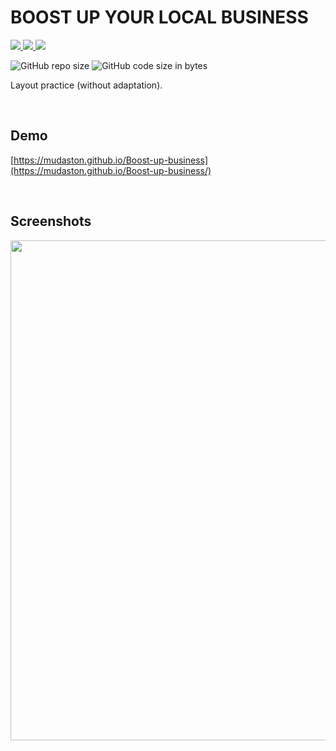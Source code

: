 # BOOST UP YOUR LOCAL BUSINESS

<div>

<a href="https://ru.wikipedia.org/wiki/HTML" target="_blank">
<img src="https://img.shields.io/badge/HTML--E34F26?style=for-the-badge&logo=HTML5">
</a>

<a href="https://sass-lang.com/" target="_blank">
<img src="https://img.shields.io/badge/sass--CC6699?style=for-the-badge&logo=Sass">
</a>

<a href="https://owlcarousel2.github.io/OwlCarousel2/" target="_blank">
<img src="https://img.shields.io/badge/OwlCarousel--4EC242?style=for-the-badge">
</a>

</div>

<p>

![GitHub repo size](https://img.shields.io/github/repo-size/mudaston/Boost-up-business?style=for-the-badge)
![GitHub code size in bytes](https://img.shields.io/github/languages/code-size/mudaston/Boost-up-business?style=for-the-badge)

</p>

Layout practice (without adaptation).

<br/>

## Demo

[https://mudaston.github.io/Boost-up-business](https://mudaston.github.io/Boost-up-business/)

<br/>

## Screenshots

</p>

<p align="center">
<img src="https://user-images.githubusercontent.com/64277973/195991680-fc1b84e1-bd7c-410b-8a70-0e19cc5817ca.png"
     width="800"
/>
</p>
